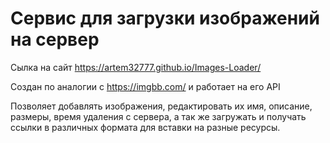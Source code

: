 # Сервис для загрузки изображений на сервер

Сылка на сайт https://artem32777.github.io/Images-Loader/

Создан по аналогии с https://imgbb.com/ и работает на его API

Позволяет добавлять изображения, редактировать их имя, описание, размеры, время удаления с сервера, а так же загружать и получать ссылки в различных формата для вставки на разные ресурсы.
